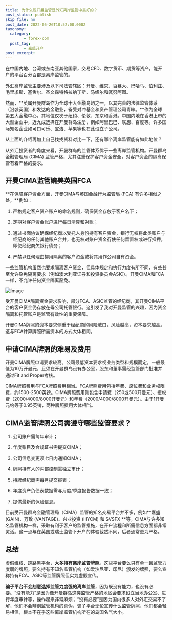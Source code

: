 ```yaml
---
title: 为什么说开曼监管是外汇离岸监管中最好的？
post_status: publish
skip_file: no
post_date: 2022-05-26T10:52:00.000Z
taxonomy:
  category:
        - forex-com
  post_tag:
        - 嘉盛开户
post_excerpt: 
---
```

在中国内地、台湾或东南亚其他国家，交易CFD、数字货币、期货等资产，能开户的平台百分百都是离岸监管的。

外汇离岸监管主要涉及以下司法管辖区：开曼、维京、百慕大、巴哈马、伯利兹、毛里求斯、塞舌尔、圣文森特格拉纳丁斯、马绍尔和瓦努阿图。

然而，**英属开曼群岛作为全球十大金融岛屿之一，以其完善的法律监管体系（沿袭英国）和发达的金融业，备受对冲基金和资产管理公司青睐。**作为全球第五大金融中心，其地位仅次于纽约、伦敦、东京和香港。中国内地在香港上市的大型企业中，近九成选择在开曼群岛注册，例如阿里巴巴、联想、百度等。许多国际知名企业如可口可乐、宝洁、苹果等也在此设立子公司。

从上面的介绍再加上自己找找资料对比一下，还有哪个离岸监管能有如此地位？

从外汇投资者的角度来看，开曼群岛的监管体系优于一些离岸监管机构。开曼群岛金融管理局 (CIMA) 监管严格，尤其注重保护客户资金安全，对客户资金的隔离保管有着严格的要求。

## 开曼CIMA监管媲美英国FCA

**在保障客户资金方面，开曼CIMA与英国金融行为监管局 (FCA) 有许多相似之处，**例如：

1. 严格规定客户资产账户的命名规则，确保资金存放于客户名下；

1. 定期对客户资金账户进行每日清算和对账；

1. 通过书面协议确保经纪商以受托人身份持有客户资金，银行无权将此类账户与经纪商的任何其他账户合并，也无权对账户资金行使任何留置权或进行扣押，即使经纪商欠银行债务；

1. 严禁以任何理由挪用隔离的客户资金或将其用作公司自有资金。

一些监管机构虽然也要求隔离客户资金，但具体规定和执行力度有所不同，有些甚至允许豁免隔离要求（例如澳大利亚证券和投资委员会ASIC）。开曼CIMA和FCA一样，不允许任何资金隔离豁免。

![Image](https://prod-files-secure.s3.us-west-2.amazonaws.com/39ed1227-6d7d-4570-be36-9ccd4a2c4241/bd849744-3fcb-4a37-8312-357962c8f065/image.png?X-Amz-Algorithm=AWS4-HMAC-SHA256&X-Amz-Content-Sha256=UNSIGNED-PAYLOAD&X-Amz-Credential=ASIAZI2LB466RUWRAQWJ%2F20250430%2Fus-west-2%2Fs3%2Faws4_request&X-Amz-Date=20250430T161341Z&X-Amz-Expires=3600&X-Amz-Security-Token=IQoJb3JpZ2luX2VjEBAaCXVzLXdlc3QtMiJHMEUCIQDRWYef4s0sWpzfxV0qFKzmteKJu5eEAm7KjUCHq%2BPBXgIgF%2BGhLceTAwIv5RqJ9I9c0lHDxqw0QzQFMM1NwY%2FKiKQqiAQIqP%2F%2F%2F%2F%2F%2F%2F%2F%2F%2FARAAGgw2Mzc0MjMxODM4MDUiDF4KOn5KKhF7lJJLWyrcA%2FeW0rDK4aMMc1NTtfcSrc4FGFesdoA8aP7%2Boc%2B2uw8gQLpcqA2zddC89JaXBACiBRcC6V%2BiwDwz2pSc4rhlWWushBUOCt6fMF4bDTlcr6qPhMSQy1W7FtzBzLD0Yk2CXIHLIGLIvcEfQX4R3fPPwY6hG%2BOUlBrGHp9s1eVgS6QUPLb4GyM2%2Bq2IiCLzcKf5EI5xitmIHbv6k0YE1T3eYl%2B%2FyTeWLsajkD9Y7MJpne5n9qoYfe%2FCjrqesuMWC9bALnB3aeHMw70vwEdZg2IyFOpq8O%2BaIvcX7rzRRbQPENnHs7G5zZqiXLggtlUQkUDGsklfzbMQHfjvPk8TrqgTT1tPeP6ojl%2BdohE9VXmq4Ik%2BF7hbsvGn2Jn%2BKppQVh1lAWWjwrj08dp6BULK1eEUa8yEUMriw1ZOUk653bCSFoTCILs%2FpFGjmi7rWq4mpRw6qYglegNIPUHgwDqbe%2BUQEZkV3W%2BfsqbyHZpeUoBQwCn3%2B6N8OSUwoJs%2BluFgQz%2F245sF8tUiep1ZxdxhRqGKuBcfgWXaJjqueCMjk%2FkYoFA4imQwMTLP8Ze0svN0ZlpRDyJVSU%2FsuA5YgiorwFvkXiPGLNxQoM%2Br%2FVr%2FqlKb8v299QWcd6rMwMlXi%2BlyMLL%2FyMAGOqUBeNaC8aq0gUgdfiLbl4zk6qVjr2g%2FAYWwACgaDAFmOn%2BRQ42xEqzmoV0n%2BGXrU2OIOKhhlY%2F3SHJ2cU3j0HbIEJ%2BcP6t6bwLLuMxizRvSgqxQO0onngQRNBkdvhWLyh%2B8Nx4j3iXZ7BiScrmmmfdDvfemdUTGMTWvr7o%2F6x772lEpI%2BDt2N1tOaCF4NZOt0oC1oXzETzIfZy9HGgx81DUWmI%2FP5Sx&X-Amz-Signature=12f5cf05764677562f8f66e4ae2c55520f345da1bcfed8d159643fa1ff75607e&X-Amz-SignedHeaders=host&x-id=GetObject)

受开曼CIMA隔离资金要求影响，部分FCA、ASIC监管的经纪商，其开曼CIMA平台的客户资金仍存放在母公司托管银行。这引发了我对开曼监管的兴趣，因为资金隔离和托管账户是监管有效性的重要保障。

开曼CIMA牌照的资本要求侧重于经纪商的风险敞口，风险越高，资本要求越高。这与FCA计算牌照所需资本的方式大体相同。

## **申请CIMA牌照的难易及费用**

开曼CIMA牌照申请要求较高。公司最低资本要求视业务类型和规模而定，一般最低为10万开曼元，且须在开曼群岛设有办公室，股东和董事需经监管部门批准并通过Fit and Proper考核。

CIMA牌照费用与FCA牌照费用相当。FCA牌照费用包括年费、席位费和业务权限费，约1500-2500英镑。CIMA牌照费用则包含申请费（250或500开曼元）、授权费（2000/4000/8000开曼元）和年费（2000/4000/8000开曼元）。由于1开曼元约等于0.95英镑，两种牌照费用大体相当。

## CIMA监管牌照公司需遵守哪些监管要求？

1. 公司账户需每年审计；

1. 年度账目及合规证书需提交CIMA；

1. 公司信息变更须七日内通知CIMA；

1. 牌照持有人的内部控制需独立审计；

1. 持牌经纪商需每月提交报表；

1. 年度资产负债表数据需与月度/季度报告数据一致；

1. 提供最新的保险信息。

目前受开曼群岛金融管理局（CIMA）监管的知名交易平台并不多，例如**嘉盛 (GAIN)、万致 (VANTAGE)、兴业投资 (HYCM) 和 SVSFX **等。CIMA与许多知名监管机构一样，采取有利于客户的监管措施，在开户流程和所需信息方面都非常灵活。这一点与在英国或瑞士监管下开户的体验截然不同，后者通常更为严格。

## 总结

虚假维权、跑路黑平台，**大多持有离岸监管牌照**。这些平台要么只有单一且监管力度弱的牌照，要么持有不知名监管机构（如爱沙尼亚、印尼）颁发的牌照，要么宣称持有FCA、ASIC等监管牌照但实为虚假宣传。

**骗子平台不会刻意选择监管力度强的离岸监管**，因为既没有能力，也没有必要。“没有能力”是因为像开曼群岛这类监管严格的地区会要求设立当地办公室、进行年度审计等，操作起来非常麻烦；“没有必要”是因为国内很多人对外汇交易不了解，他们不会辨别监管机构的真伪，骗子平台无论宣传什么监管牌照，他们都会轻易相信，根本不在乎这些离岸监管机构所在的岛国名气大小。